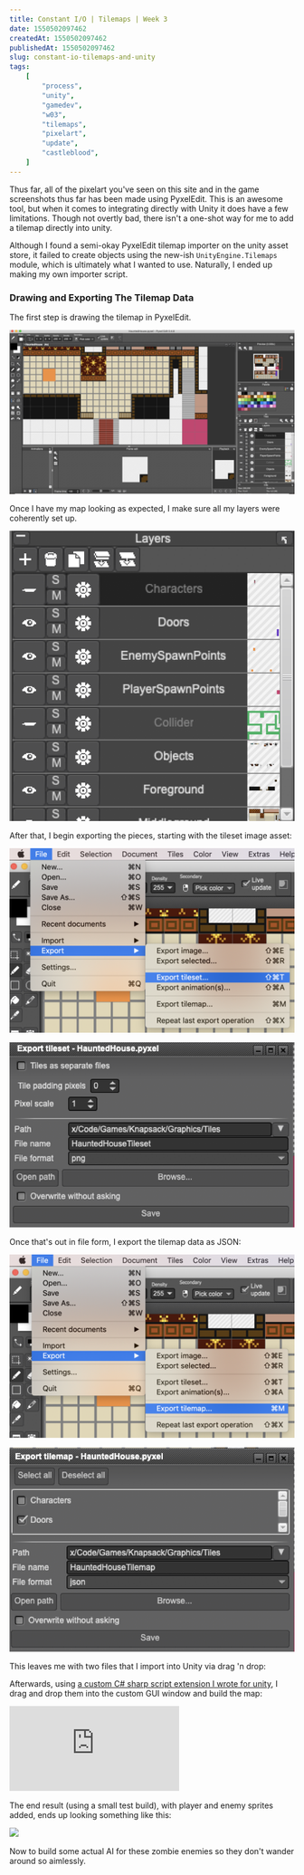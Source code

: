 ```yaml
---
title: Constant I/O | Tilemaps | Week 3
date: 1550502097462
createdAt: 1550502097462
publishedAt: 1550502097462
slug: constant-io-tilemaps-and-unity
tags:
    [
        "process",
        "unity",
        "gamedev",
        "w03",
        "tilemaps",
        "pixelart",
        "update",
        "castleblood",
    ]
---
```


Thus far, all of the pixelart you've seen on this site and in the game screenshots thus far has been made using PyxelEdit. This is an awesome tool, but when it comes to integrating directly with Unity it does have a few limitations. Though not overtly bad, there isn't a one-shot way for me to add a tilemap directly into unity.

Although I found a semi-okay PyxelEdit tilemap importer on the unity asset store, it failed to create objects using the new-ish `UnityEngine.Tilemaps` module, which is ultimately what I wanted to use. Naturally, I ended up making my own importer script.

### Drawing and Exporting The Tilemap Data

The first step is drawing the tilemap in PyxelEdit.

![](./pyxeledit1.png)

Once I have my map looking as expected, I make sure all my layers were coherently set up.

![](./pyxeledit2.png)

After that, I begin exporting the pieces, starting with the tileset image asset:

![](./pyxeledit3.png)

![](./pyxeledit3-1.png)

Once that's out in file form, I export the tilemap data as JSON:

![](./pyxeledit4.png)

![](./pyxeledit4-1.png)

This leaves me with two files that I import into Unity via drag 'n drop:

Afterwards, using [a custom C# sharp script extension I wrote for unity](https://gist.github.com/omardelarosa/859a05f8881fe089f7e389b399f690bb), I drag and drop them into the custom GUI window and build the map:

<iframe src="https://www.youtube.com/embed/nooMScdCLU4" frameborder="0" allow="accelerometer; autoplay; encrypted-media; gyroscope; picture-in-picture" allowfullscreen></iframe>

The end result (using a small test build), with player and enemy sprites added, ends up looking something like this:

![](./haunted_mansion_room_hifi.gif)

Now to build some actual AI for these zombie enemies so they don't wander around so aimlessly.
